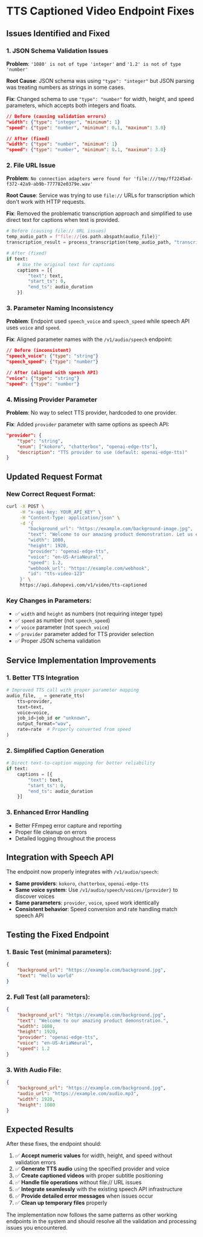 # TTS Captioned Video Endpoint Fixes

## Issues Identified and Fixed

### 1. **JSON Schema Validation Issues**
**Problem**: `'1080' is not of type 'integer'` and `'1.2' is not of type 'number'`

**Root Cause**: JSON schema was using `"type": "integer"` but JSON parsing was treating numbers as strings in some cases.

**Fix**: Changed schema to use `"type": "number"` for width, height, and speed parameters, which accepts both integers and floats.

```json
// Before (causing validation errors)
"width": {"type": "integer", "minimum": 1}
"speed": {"type": "number", "minimum": 0.1, "maximum": 3.0}

// After (fixed)
"width": {"type": "number", "minimum": 1}
"speed": {"type": "number", "minimum": 0.1, "maximum": 3.0}
```

### 2. **File URL Issue**
**Problem**: `No connection adapters were found for 'file:///tmp/ff2245ad-f372-42a9-ab9b-777782e0379e.wav'`

**Root Cause**: Service was trying to use `file://` URLs for transcription which don't work with HTTP requests.

**Fix**: Removed the problematic transcription approach and simplified to use direct text for captions when text is provided.

```python
# Before (causing file:// URL issues)
temp_audio_path = f"file://{os.path.abspath(audio_file)}"
transcription_result = process_transcription(temp_audio_path, "transcript")

# After (fixed)
if text:
    # Use the original text for captions
    captions = [{
        "text": text,
        "start_ts": 0,
        "end_ts": audio_duration
    }]
```

### 3. **Parameter Naming Inconsistency**
**Problem**: Endpoint used `speech_voice` and `speech_speed` while speech API uses `voice` and `speed`.

**Fix**: Aligned parameter names with the `/v1/audio/speech` endpoint:

```json
// Before (inconsistent)
"speech_voice": {"type": "string"}
"speech_speed": {"type": "number"}

// After (aligned with speech API)
"voice": {"type": "string"}
"speed": {"type": "number"}
```

### 4. **Missing Provider Parameter**
**Problem**: No way to select TTS provider, hardcoded to one provider.

**Fix**: Added `provider` parameter with same options as speech API:

```json
"provider": {
    "type": "string",
    "enum": ["kokoro", "chatterbox", "openai-edge-tts"],
    "description": "TTS provider to use (default: openai-edge-tts)"
}
```

## Updated Request Format

### New Correct Request Format:
```bash
curl -X POST \
     -H "x-api-key: YOUR_API_KEY" \
     -H "Content-Type: application/json" \
     -d '{
        "background_url": "https://example.com/background-image.jpg",
        "text": "Welcome to our amazing product demonstration. Let us explore the features together.",
        "width": 1080,
        "height": 1920,
        "provider": "openai-edge-tts",
        "voice": "en-US-AriaNeural",
        "speed": 1.2,
        "webhook_url": "https://example.com/webhook",
        "id": "tts-video-123"
     }' \
     https://api.dahopevi.com/v1/video/tts-captioned
```

### Key Changes in Parameters:
- ✅ `width` and `height` as numbers (not requiring integer type)
- ✅ `speed` as number (not `speech_speed`)
- ✅ `voice` parameter (not `speech_voice`)
- ✅ `provider` parameter added for TTS provider selection
- ✅ Proper JSON schema validation

## Service Implementation Improvements

### 1. **Better TTS Integration**
```python
# Improved TTS call with proper parameter mapping
audio_file, _ = generate_tts(
    tts=provider,
    text=text,
    voice=voice,
    job_id=job_id or "unknown",
    output_format="wav",
    rate=rate  # Properly converted from speed
)
```

### 2. **Simplified Caption Generation**
```python
# Direct text-to-caption mapping for better reliability
if text:
    captions = [{
        "text": text,
        "start_ts": 0,
        "end_ts": audio_duration
    }]
```

### 3. **Enhanced Error Handling**
- Better FFmpeg error capture and reporting
- Proper file cleanup on errors
- Detailed logging throughout the process

## Integration with Speech API

The endpoint now properly integrates with `/v1/audio/speech`:

- **Same providers**: `kokoro`, `chatterbox`, `openai-edge-tts`
- **Same voice system**: Use `/v1/audio/speech/voices/{provider}` to discover voices
- **Same parameters**: `provider`, `voice`, `speed` work identically
- **Consistent behavior**: Speed conversion and rate handling match speech API

## Testing the Fixed Endpoint

### 1. **Basic Test** (minimal parameters):
```json
{
    "background_url": "https://example.com/background.jpg",
    "text": "Hello world"
}
```

### 2. **Full Test** (all parameters):
```json
{
    "background_url": "https://example.com/background.jpg",
    "text": "Welcome to our amazing product demonstration.",
    "width": 1080,
    "height": 1920,
    "provider": "openai-edge-tts",
    "voice": "en-US-AriaNeural",
    "speed": 1.2
}
```

### 3. **With Audio File**:
```json
{
    "background_url": "https://example.com/background.jpg",
    "audio_url": "https://example.com/audio.mp3",
    "width": 1920,
    "height": 1080
}
```

## Expected Results

After these fixes, the endpoint should:

1. ✅ **Accept numeric values** for width, height, and speed without validation errors
2. ✅ **Generate TTS audio** using the specified provider and voice
3. ✅ **Create captioned videos** with proper subtitle positioning
4. ✅ **Handle file operations** without file:// URL issues
5. ✅ **Integrate seamlessly** with the existing speech API infrastructure
6. ✅ **Provide detailed error messages** when issues occur
7. ✅ **Clean up temporary files** properly

The implementation now follows the same patterns as other working endpoints in the system and should resolve all the validation and processing issues you encountered.